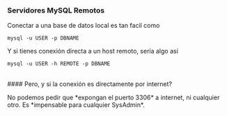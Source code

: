 ### Servidores MySQL Remotos
<p>Conectar a una base de datos local es tan facil como</p>

`mysql -u USER -p DBNAME`

<p>Y si tienes conexión directa a un host remoto, sería algo así</p>

`mysql -u USER -h REMOTE -p DBNAME`

<br>
<div>
#### Pero, y si la conexión es directamente por internet?

<p>No podemos pedir que *expongan el puerto 3306* a internet, ni cualquier otro. Es *impensable para cualquier SysAdmin*.</p>
</div> <!-- .element: class="fragment fade-left" -->
